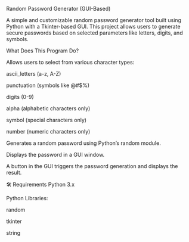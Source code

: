 Random Password Generator (GUI-Based)

A simple and customizable random password generator tool built using Python with a Tkinter-based GUI. This project allows users to generate secure passwords based on selected parameters like letters, digits, and symbols.

What Does This Program Do?

Allows users to select from various character types:

ascii_letters (a-z, A-Z)

punctuation (symbols like @#$%)

digits (0-9)

alpha (alphabetic characters only)

symbol (special characters only)

number (numeric characters only)

Generates a random password using Python’s random module.

Displays the password in a GUI window.

A button in the GUI triggers the password generation and displays the result.

🛠 Requirements
Python 3.x

Python Libraries:

random

tkinter

string